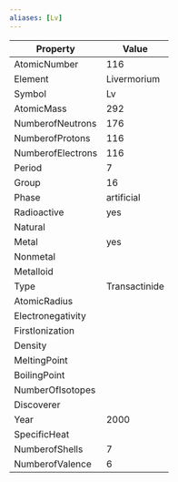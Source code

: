 ```yaml
---
aliases: [Lv]
---
```


| Property          | Value         |
| ----------------- | ------------- |
| AtomicNumber      | 116           |
| Element           | Livermorium   |
| Symbol            | Lv            |
| AtomicMass        | 292           |
| NumberofNeutrons  | 176           |
| NumberofProtons   | 116           |
| NumberofElectrons | 116           |
| Period            | 7             |
| Group             | 16            |
| Phase             | artificial    |
| Radioactive       | yes           |
| Natural           |               |
| Metal             | yes           |
| Nonmetal          |               |
| Metalloid         |               |
| Type              | Transactinide |
| AtomicRadius      |               |
| Electronegativity |               |
| FirstIonization   |               |
| Density           |               |
| MeltingPoint      |               |
| BoilingPoint      |               |
| NumberOfIsotopes  |               |
| Discoverer        |               |
| Year              | 2000          |
| SpecificHeat      |               |
| NumberofShells    | 7             |
| NumberofValence   | 6             |
